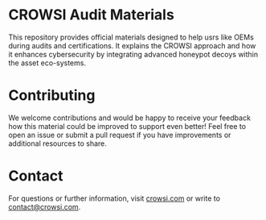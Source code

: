 # CROWSI Audit Materials
This repository provides official materials designed to help usrs like OEMs during audits and certifications. It explains the CROWSI approach and how it enhances cybersecurity by integrating advanced honeypot decoys within the asset eco-systems.

# Contributing
We welcome contributions and would be happy to receive your feedback how this material could be improved to support even better! 
Feel free to open an issue or submit a pull request if you have improvements or additional resources to share.

# Contact
For questions or further information, visit [crowsi.com](https://crowsi.com/) or write to contact@crowsi.com.
